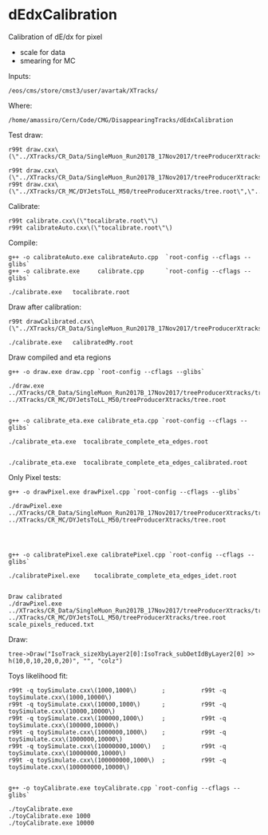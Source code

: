 # dEdxCalibration

Calibration of dE/dx for pixel

- scale for data
- smearing for MC



Inputs:

    /eos/cms/store/cmst3/user/avartak/XTracks/
    
    
Where:

    /home/amassiro/Cern/Code/CMG/DisappearingTracks/dEdxCalibration
    
    
    
Test draw:

    r99t draw.cxx\(\"../XTracks/CR_Data/SingleMuon_Run2017B_17Nov2017/treeProducerXtracks/tree.root\",\"../XTracks/CR_MC/DYJetsToLL_M50/treeProducerXtracks/tree.root\"\)
    
    r99t draw.cxx\(\"../XTracks/CR_Data/SingleMuon_Run2017B_17Nov2017/treeProducerXtracks/tree.root\",\"../XTracks/CR_Data/SingleMuon_Run2017B_17Nov2017/treeProducerXtracks/tree.root\"\)
    r99t draw.cxx\(\"../XTracks/CR_MC/DYJetsToLL_M50/treeProducerXtracks/tree.root\",\"../XTracks/CR_MC/DYJetsToLL_M50/treeProducerXtracks/tree.root\"\)
    
    
Calibrate:

    r99t calibrate.cxx\(\"tocalibrate.root\"\)
    r99t calibrateAuto.cxx\(\"tocalibrate.root\"\)
    
    
Compile:

    g++ -o calibrateAuto.exe calibrateAuto.cpp  `root-config --cflags --glibs`
    g++ -o calibrate.exe     calibrate.cpp      `root-config --cflags --glibs`
    
    ./calibrate.exe   tocalibrate.root
    

Draw after calibration:

    r99t drawCalibrated.cxx\(\"../XTracks/CR_Data/SingleMuon_Run2017B_17Nov2017/treeProducerXtracks/tree.root\",\"../XTracks/CR_MC/DYJetsToLL_M50/treeProducerXtracks/tree.root\",\"calibration.txt\",\"calibratedMy.root\"\)
    
    ./calibrate.exe   calibratedMy.root
    
    

    
    
Draw compiled and eta regions

    g++ -o draw.exe draw.cpp `root-config --cflags --glibs`
     
    ./draw.exe ../XTracks/CR_Data/SingleMuon_Run2017B_17Nov2017/treeProducerXtracks/tree.root   ../XTracks/CR_MC/DYJetsToLL_M50/treeProducerXtracks/tree.root
    
    
    g++ -o calibrate_eta.exe calibrate_eta.cpp `root-config --cflags --glibs`
    
    ./calibrate_eta.exe  tocalibrate_complete_eta_edges.root
    
    
    ./calibrate_eta.exe  tocalibrate_complete_eta_edges_calibrated.root
    
 
 
 
Only Pixel tests:

    g++ -o drawPixel.exe drawPixel.cpp `root-config --cflags --glibs`
     
    ./drawPixel.exe ../XTracks/CR_Data/SingleMuon_Run2017B_17Nov2017/treeProducerXtracks/tree.root   ../XTracks/CR_MC/DYJetsToLL_M50/treeProducerXtracks/tree.root
 
 
 
 
    g++ -o calibratePixel.exe calibratePixel.cpp `root-config --cflags --glibs`
 
    ./calibratePixel.exe    tocalibrate_complete_eta_edges_idet.root
    
 
    Draw calibrated 
    ./drawPixel.exe ../XTracks/CR_Data/SingleMuon_Run2017B_17Nov2017/treeProducerXtracks/tree.root   ../XTracks/CR_MC/DYJetsToLL_M50/treeProducerXtracks/tree.root    scale_pixels_reduced.txt
 
 
 
Draw:

    tree->Draw("IsoTrack_sizeXbyLayer2[0]:IsoTrack_subDetIdByLayer2[0] >> h(10,0,10,20,0,20)", "", "colz")

 
 
 
    
Toys likelihood fit:

    r99t -q toySimulate.cxx\(1000,1000\)       ;          r99t -q toySimulate.cxx\(1000,10000\)
    r99t -q toySimulate.cxx\(10000,1000\)      ;          r99t -q toySimulate.cxx\(10000,10000\)
    r99t -q toySimulate.cxx\(100000,1000\)     ;          r99t -q toySimulate.cxx\(100000,10000\)
    r99t -q toySimulate.cxx\(1000000,1000\)    ;          r99t -q toySimulate.cxx\(1000000,10000\)
    r99t -q toySimulate.cxx\(10000000,1000\)   ;          r99t -q toySimulate.cxx\(10000000,10000\)
    r99t -q toySimulate.cxx\(100000000,1000\)  ;          r99t -q toySimulate.cxx\(100000000,10000\)
    
    
    g++ -o toyCalibrate.exe toyCalibrate.cpp `root-config --cflags --glibs`
     
    ./toyCalibrate.exe
    ./toyCalibrate.exe 1000
    ./toyCalibrate.exe 10000
    
    
    
     
    
    
    
     